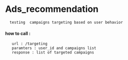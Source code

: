 # Ads_recommendation
      testing  campaigns targeting based on user behavior
#### how to call :
       url : /targeting 
       paramters : user_id and campaigns list
       response : list of targeted campaigns      
